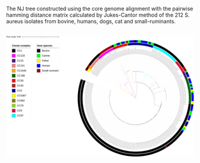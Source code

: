 The NJ tree constructed using the core genome alignment with the pairwise hamming distance matrix calculated by Jukes-Cantor method of the 212 S. aureus isolates from bovine, humans, dogs, cat and small-ruminants.
<br><br>


<img src="Core_gene_onefarm_all_NJtree.png" width="1000">
